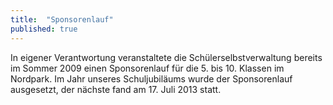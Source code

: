 ```yaml
---
title:  "Sponsorenlauf"
published: true
---
```


In eigener Verantwortung veranstaltete die Schülerselbstverwaltung bereits im Sommer 2009 einen Sponsorenlauf für die 5. bis 10. Klassen im Nordpark. Im Jahr unseres Schuljubiläums wurde der Sponsorenlauf ausgesetzt, der nächste fand am 17. Juli 2013 statt.
